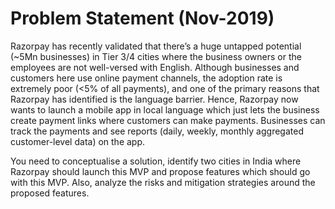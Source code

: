 

# Problem Statement (Nov-2019)
Razorpay has recently validated that there’s a huge untapped potential (~5Mn businesses) in Tier 3/4 cities where the business owners or the employees are not well-versed with
English. Although businesses and customers here use online payment channels, the
adoption rate is extremely poor (<5% of all payments), and one of the primary reasons that
Razorpay has identified is the language barrier. Hence, Razorpay now wants to launch a
mobile app in local language which just lets the business create payment links where
customers can make payments. Businesses can track the payments and see reports (daily,
weekly, monthly aggregated customer-level data) on the app.

You need to conceptualise a solution, identify two cities in India where Razorpay should launch this MVP and propose features which should go with
this MVP. Also, analyze the risks and mitigation strategies around the proposed features.

